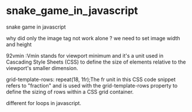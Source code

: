 # snake_game_in_javascript

snake game in javascript

why did only the image tag not work alone ? we need to set image width and height

92vmin :Vmin stands for viewport minimum and it's a unit used in Cascading Style Sheets (CSS) to define the size of elements relative to the viewport's smaller dimension.

grid-template-rows: repeat(18, 1fr);The fr unit in this CSS code snippet refers to "fraction" and is used with the grid-template-rows property to define the sizing of rows within a CSS grid container.

different for loops in javascript.
